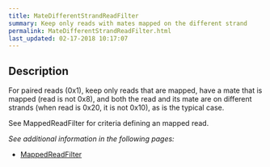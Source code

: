 ```yaml
---
title: MateDifferentStrandReadFilter
summary: Keep only reads with mates mapped on the different strand
permalink: MateDifferentStrandReadFilter.html
last_updated: 02-17-2018 10:17:07
---
```


## Description

For paired reads (0x1), keep only reads that are mapped, have a mate that is mapped (read is not 0x8), and both
 the read and its mate are on different strands (when read is 0x20, it is not 0x10), as is the typical case.

 <p>See MappedReadFilter for criteria defining an mapped read.</p>

<i>See additional information in the following pages:</i>

- [MappedReadFilter](MappedReadFilter.html)

